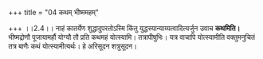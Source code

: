 +++
title = "04 कथम् भीष्ममहम्"

+++
।।2.4।। नाहं कातर्येण शुद्धादुपरतोऽस्मि किंतु
युद्धस्यान्याय्यत्वादित्यर्जुन उवाच **कथमिति।** भीष्मद्रोणौ
पूजायामर्हौ योग्यौ तौ प्रति कथमहं योत्स्यामि। तत्रापीषुभिः। यत्र वाचापि
योत्स्यामीति वक्तुमनुचितं तत्र बाणैः कथं योत्स्यामीत्यर्थः। हे अरिसूदन
शत्रुसूदन।  
